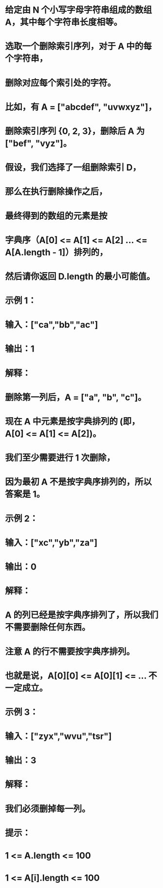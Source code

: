 # 给定由 N 个小写字母字符串组成的数组 A，其中每个字符串长度相等。
# 选取一个删除索引序列，对于 A 中的每个字符串，
# 删除对应每个索引处的字符。
# 比如，有 A = ["abcdef", "uvwxyz"]，
# 删除索引序列 {0, 2, 3}，删除后 A 为["bef", "vyz"]。

# 假设，我们选择了一组删除索引 D，
# 那么在执行删除操作之后，
# 最终得到的数组的元素是按 
# 字典序（A[0] <= A[1] <= A[2] ... <= A[A.length - 1]）排列的，
# 然后请你返回 D.length 的最小可能值。
# 示例 1：
# 输入：["ca","bb","ac"]
# 输出：1
# 解释： 
# 删除第一列后，A = ["a", "b", "c"]。
# 现在 A 中元素是按字典排列的 (即，A[0] <= A[1] <= A[2])。
# 我们至少需要进行 1 次删除，
# 因为最初 A 不是按字典序排列的，所以答案是 1。
# 示例 2：
# 输入：["xc","yb","za"]
# 输出：0
# 解释：
# A 的列已经是按字典序排列了，所以我们不需要删除任何东西。
# 注意 A 的行不需要按字典序排列。
# 也就是说，A[0][0] <= A[0][1] <= ... 不一定成立。
# 示例 3：
# 输入：["zyx","wvu","tsr"]
# 输出：3
# 解释：
# 我们必须删掉每一列。
# 提示：
# 1 <= A.length <= 100
# 1 <= A[i].length <= 100